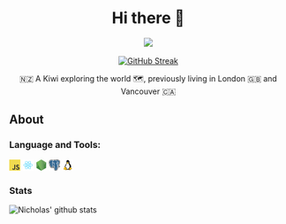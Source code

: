 <h1 align="center">
  Hi there 👋
  </h1>
<div align="center">
<img src="https://komarev.com/ghpvc/?username=nicholas-l" />

[![GitHub Streak](https://streak-stats.demolab.com/?user=nicholas-l&hide_border=true)](https://git.io/streak-stats)

<!--
**nicholas-l/nicholas-l** is a ✨ _special_ ✨ repository because its `README.md` (this file) appears on your GitHub profile.

Here are some ideas to get you started:
- 🔭 I’m currently working on ...
- 👯 I’m looking to collaborate on ...
- 🤔 I’m looking for help with ...
- 💬 Ask me about ...
- 📫 How to reach me: ...
- 😄 Pronouns: ...
- ⚡ Fun fact: ...
-->
</div>
<div align="center">
🇳🇿 A Kiwi exploring the world 🗺️, previously living in London 🇬🇧 and Vancouver 🇨🇦
</div>

## About

### Language and Tools:

<code><img height="20" src="https://raw.githubusercontent.com/github/explore/master/topics/javascript/javascript.png"></code>
<code><img height="20" src="https://raw.githubusercontent.com/github/explore/master/topics/react/react.png"/></code>
<code><img height="20" src="https://raw.githubusercontent.com/github/explore/master/topics/nodejs/nodejs.png"></code>
<code><img height="20" src="https://raw.githubusercontent.com/github/explore/master/topics/postgresql/postgresql.png" /></code>
<code><img height="20" src="https://raw.githubusercontent.com/github/explore/master/topics/linux/linux.png" /></code>


### Stats

![Nicholas' github stats](https://github-readme-stats.vercel.app/api?username=nicholas-l&show_icons=true&hide_border=true)
